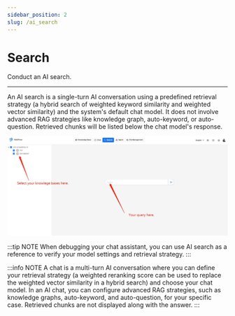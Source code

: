 ```yaml
---
sidebar_position: 2
slug: /ai_search
---
```


# Search

Conduct an AI search.

---

An AI search is a single-turn AI conversation using a predefined retrieval strategy (a hybrid search of weighted keyword similarity and weighted vector similarity) and the system's default chat model. It does not involve advanced RAG strategies like knowledge graph, auto-keyword, or auto-question. Retrieved chunks will be listed below the chat model's response.

![](https://raw.githubusercontent.com/infiniflow/ragflow-docs/main/images/ai_search.jpg)

:::tip NOTE
When debugging your chat assistant, you can use AI search as a reference to verify your model settings and retrieval strategy.
:::


:::info NOTE
A chat is a multi-turn AI conversation where you can define your retrieval strategy (a weighted reranking score can be used to replace the weighted vector similarity in a hybrid search) and choose your chat model. In an AI chat, you can configure advanced RAG strategies, such as knowledge graphs, auto-keyword, and auto-question, for your specific case. Retrieved chunks are not displayed along with the answer.
:::

